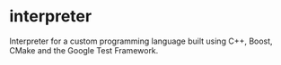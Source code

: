 # interpreter
Interpreter for a custom programming language built using C++, Boost, CMake and the Google Test Framework.

